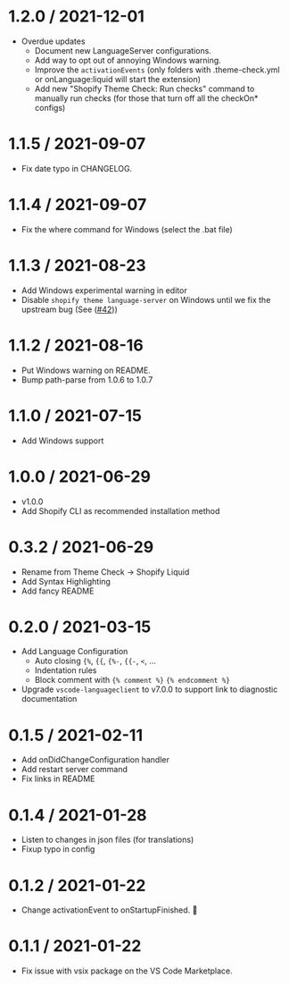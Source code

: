 
1.2.0 / 2021-12-01
==================

  * Overdue updates
    - Document new LanguageServer configurations.
    - Add way to opt out of annoying Windows warning.
    - Improve the `activationEvents` (only folders with .theme-check.yml or onLanguage:liquid will start the extension)
    - Add new "Shopify Theme Check: Run checks" command to manually run checks (for those that turn off all the checkOn* configs)

1.1.5 / 2021-09-07
==================

  * Fix date typo in CHANGELOG.

1.1.4 / 2021-09-07
==================

  * Fix the where command for Windows (select the .bat file)

1.1.3 / 2021-08-23
==================

  * Add Windows experimental warning in editor
  * Disable `shopify theme language-server` on Windows until we fix the upstream bug (See ([#42](https://github.com/shopify/theme-check-vscode/issues/42)))

1.1.2 / 2021-08-16
==================

  * Put Windows warning on README.
  * Bump path-parse from 1.0.6 to 1.0.7

1.1.0 / 2021-07-15
==================

  * Add Windows support

1.0.0 / 2021-06-29
==================

  * v1.0.0
  * Add Shopify CLI as recommended installation method

0.3.2 / 2021-06-29
==================

  * Rename from Theme Check -> Shopify Liquid
  * Add Syntax Highlighting
  * Add fancy README

0.2.0 / 2021-03-15
==================

  * Add Language Configuration
    * Auto closing `{%`, `{{`, `{%-`, `{{-`, `<`, ...
    * Indentation rules
    * Block comment with `{% comment %}` `{% endcomment %}`
  * Upgrade `vscode-languageclient` to v7.0.0 to support link to diagnostic documentation

0.1.5 / 2021-02-11
==================

  * Add onDidChangeConfiguration handler
  * Add restart server command
  * Fix links in README

0.1.4 / 2021-01-28
==================

  * Listen to changes in json files (for translations)
  * Fixup typo in config

0.1.2 / 2021-01-22
==================

  * Change activationEvent to onStartupFinished. :crossed_fingers:

0.1.1 / 2021-01-22
==================

  * Fix issue with vsix package on the VS Code Marketplace.
